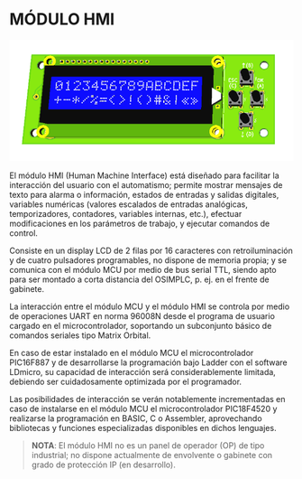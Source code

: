 MÓDULO HMI
==========

![HMI](../images/hmi.png)

El módulo HMI (Human Machine Interface) está diseñado para facilitar la interacción del usuario
con el automatismo; permite mostrar mensajes de texto para alarma o información, estados de
entradas y salidas digitales, variables numéricas (valores escalados de entradas analógicas,
temporizadores, contadores, variables internas, etc.), efectuar modificaciones en los
parámetros de trabajo, y ejecutar comandos de control.

Consiste en un display LCD de 2 filas por 16 caracteres con retroiluminación y de cuatro
pulsadores programables, no dispone de memoria propia; y se comunica con el módulo MCU
por medio de bus serial TTL, siendo apto para ser montado a corta distancia del OSIMPLC, p.
ej. en el frente de gabinete.

La interacción entre el módulo MCU y el módulo HMI se controla por medio de operaciones
UART en norma 96008N desde el programa de usuario cargado en el microcontrolador,
soportando un subconjunto básico de comandos seriales tipo Matrix Orbital.

En caso de estar instalado en el módulo MCU el microcontrolador PIC16F887 y de
desarrollarse la programación bajo Ladder con el software LDmicro, su capacidad de
interacción será considerablemente limitada, debiendo ser cuidadosamente optimizada por el
programador.

Las posibilidades de interacción se verán notablemente incrementadas en caso de instalarse
en el módulo MCU el microcontrolador PIC18F4520 y realizarse la programación en BASIC, C
o Assembler, aprovechando bibliotecas y funciones especializadas disponibles en dichos
lenguajes.

> **NOTA**:
> El módulo HMI no es un panel de operador (OP) de tipo industrial; no dispone actualmente de
> envolvente o gabinete con grado de protección IP (en desarrollo).
